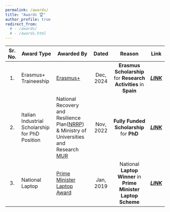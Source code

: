 ```yaml
---
permalink: /awards/
title: "Awards 🏆"
author_profile: true
redirect_from: 
  # - /awards/
  # - /awards.html
---
```



| Sr. No.| Award Type    | Awarded By        |   Dated   | Reason | Link |
| :---:  | ------------------  | ------------     |   :---:   | :---:   |   :---:    |     
| 1.  | Erasmus+ Traineeship  | [Erasmus+](https://erasmus-plus.ec.europa.eu) |   Dec, 2024   |   **Erasmus Scholarship** for **Research Activities** in **Spain**    | [**_LINK_**](../files/certificates/erasmus_funding.png) |
| 2.  | Italian Industrial Scholarship for PhD Position  | National Recovery and Resilience Plan([NRRP](https://www.italiadomani.gov.it/content/sogei-ng/it/it/home.html)) & Ministry of Universities and Research [MUR](https://www.cineca.it/it) |   Nov, 2022   |   **Fully Funded Scholarship** for **PhD**    | [**_LINK_**](https://informatica.unito.it/do/docenti.pl/Alias?muhammad.rashid) |
| 3.  | National Laptop  | [Prime Minister Laptop Award]() |   Jan, 2019   |   National **Laptop Winner** in **Prime Minister Laptop Scheme**    | [**_LINK_**](https://www.hec.gov.pk/english/services/students/pmnls/Pages/default.aspx) |










